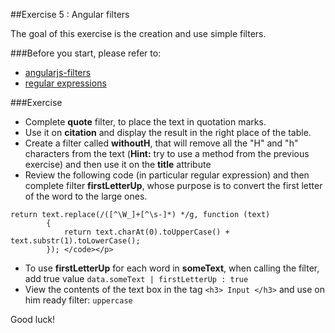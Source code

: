 ##Exercise 5 : Angular filters

The goal of this exercise is the creation and use simple filters.

###Before you start, please refer to:
* [angularjs-filters](https://egghead.io/lessons/angularjs-filters)
* [regular expressions](https://developer.mozilla.org/en-US/docs/Web/JavaScript/Guide/Regular_Expressions)

###Exercise

* Complete **quote** filter, to place the text in quotation marks.
* Use it on  **citation**   and display the result in the right place of the table.
* Create a filter called **withoutH**, that will remove all the "H" and "h" characters from the text (**Hint:** try to use a method from the previous exercise) and then use it on the **title** attribute
* Review the following code (in particular regular expression) and then complete filter  **firstLetterUp**, whose purpose is to convert the first letter of the word to the large ones.
```
return text.replace(/([^\W_]+[^\s-]*) */g, function (text)
        {
            return text.charAt(0).toUpperCase() + text.substr(1).toLowerCase();
        }); </code></p>
```

* To use **firstLetterUp**  for each word in **someText**,  when calling the filter, add true value ```data.someText | firstLetterUp : true``` 
* View the contents of the text box in the tag ```<h3> Input </h3>``` and use on him ready filter: ```uppercase```
 
Good luck!
